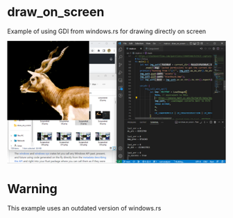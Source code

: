 # draw_on_screen
Example of using GDI from windows.rs for drawing directly on screen

![screenshot](https://raw.githubusercontent.com/JohnScience/draw_on_screen/main/screenshot.png)

# Warning
This example uses an outdated version of windows.rs
